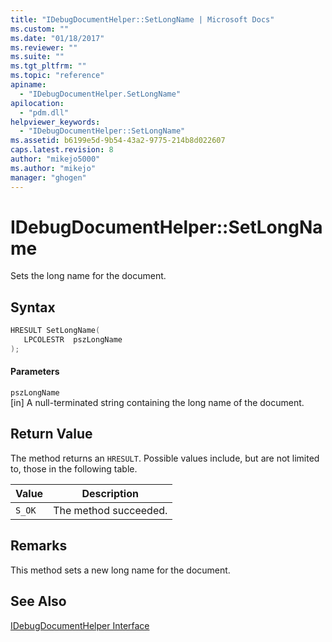 ```yaml
---
title: "IDebugDocumentHelper::SetLongName | Microsoft Docs"
ms.custom: ""
ms.date: "01/18/2017"
ms.reviewer: ""
ms.suite: ""
ms.tgt_pltfrm: ""
ms.topic: "reference"
apiname: 
  - "IDebugDocumentHelper.SetLongName"
apilocation: 
  - "pdm.dll"
helpviewer_keywords: 
  - "IDebugDocumentHelper::SetLongName"
ms.assetid: b6199e5d-9b54-43a2-9775-214b8d022607
caps.latest.revision: 8
author: "mikejo5000"
ms.author: "mikejo"
manager: "ghogen"
---
```

# IDebugDocumentHelper::SetLongName
Sets the long name for the document.  
  
## Syntax  
  
```cpp
HRESULT SetLongName(  
   LPCOLESTR  pszLongName  
);  
```  
  
#### Parameters  
 `pszLongName`  
 [in] A null-terminated string containing the long name of the document.  
  
## Return Value  
 The method returns an `HRESULT`. Possible values include, but are not limited to, those in the following table.  
  
|Value|Description|  
|-----------|-----------------|  
|`S_OK`|The method succeeded.|  
  
## Remarks  
 This method sets a new long name for the document.  
  
## See Also  
 [IDebugDocumentHelper Interface](../../winscript/reference/idebugdocumenthelper-interface.md)